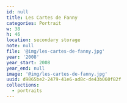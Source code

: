 ```yaml
---
id: null
title: Les Cartes de Fanny
categories: Portrait
w: 38
h: 46
location: secondary storage
note: null
file: '@img/les-cartes-de-fanny.jpg'
year: '2008'
year_start: 2008
year_end: null
image: '@img/les-cartes-de-fanny.jpg'
uuid: d9865be2-2479-41e6-ad8c-de43b060f82f
collections:
  - portraits
---
```


